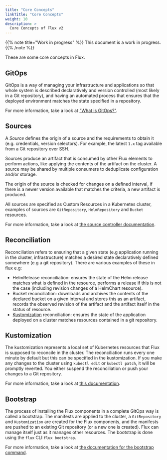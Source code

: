```yaml
---
title: "Core Concepts"
linkTitle: "Core Concepts"
weight: 10
description: >
  Core Concepts of Flux v2
---
```


{{% note title="Work in progress" %}}
This document is a work in progress.
{{% /note %}}

These are some core concepts in Flux.

## GitOps

GitOps is a way of managing your infrastructure and applications so that whole system is described declaratively and version controlled (most likely in a Git repository), and having an automated process that ensures that the deployed environment matches the state specified in a repository.

For more information, take a look at ["What is GitOps?"](https://www.gitops.tech/#what-is-gitops).

## Sources

A *Source* defines the origin of a source and the requirements to obtain
it (e.g. credentials, version selectors). For example, the latest `1.x` tag
available from a Git repository over SSH.

Sources produce an artifact that is consumed by other Flux elements to perform
actions, like applying the contents of the artifact on the cluster. A source
may be shared by multiple consumers to deduplicate configuration and/or storage.

The origin of the source is checked for changes on a defined interval, if
there is a newer version available that matches the criteria, a new artifact
is produced.

All sources are specified as Custom Resources in a Kubernetes cluster, examples
of sources are `GitRepository`, `HelmRepository` and `Bucket` resources. 

For more information, take a look at [the source controller documentation](../components/source/source.md).

## Reconciliation

Reconciliation refers to ensuring that a given state (e.g application running in the cluster, infrastructure) matches a desired state declaratively defined somewhere (e.g a git repository). There are various examples of these in flux e.g:

- HelmRelease reconciliation: ensures the state of the Helm release matches what is defined in the resource, performs a release if this is not the case (including revision changes of a HelmChart resource).
- Bucket reconciliation: downloads and archives the contents of the declared bucket on a given interval and stores this as an artifact, records the observed revision of the artifact and the artifact itself in the status of resource.
- [Kustomization](#kustomization) reconciliation: ensures the state of the application deployed on a cluster matches resources contained in a git repository.

## Kustomization

The kustomization represents a local set of Kubernetes resources that Flux is supposed to reconcile in the cluster. The reconciliation runs every one minute by default but this can be specified in the kustomization. If you make any changes to the cluster using `kubectl edit` or `kubectl patch`, it will be promptly reverted. You either suspend the reconciliation or push your changes to a Git repository.

For more information, take a look at [this documentation](../components/kustomize/kustomization.md).

## Bootstrap

The process of installing the Flux components in a complete GitOps way is called a bootstrap. The manifests are applied to the cluster, a `GitRepository` and `Kustomization` are created for the Flux components, and the manifests are pushed to an existing Git repository (or a new one is created). Flux can manage itself just as it manages other resources. 
The bootstrap is done using the `flux` CLI `flux bootstrap`.

For more information, take a look at [the documentation for the bootstrap command](../cmd/flux_bootstrap.md).
